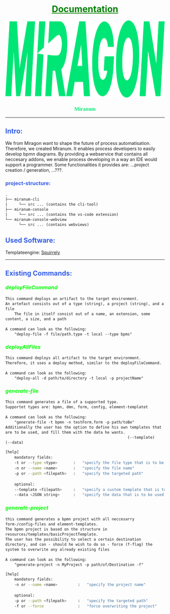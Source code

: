 <br />
<div align="center">

# <span style="color:green"> <u> Documentation </u> </span>

  <a href="#">
    <img src="images/logo.png" alt="Logo" height="244">
  </a>

<h3 align="center" style="font-family: Academy Engraved LET; color:#00E676">Miranum</h3>

</div>

<hr>

## <span style="color:#335DE5"> Intro: </span>

We from Miragon want to shape the future of process automatisation.
Therefore, we created Miranum. It enables process developers to easily develop bpmn diagrams.
By providing a webservice that contains all neccesary addons, we enable process developing in a way an IDE would support a programmer.
Some functionalities it provides are: 
    ...project creation / generation, 
    ...???.


###  <span style="color:#335DE5"> project-structure: </span>

    .
    ├── miranum-cli
    |     └── src ... (contains the cli-tool)
    ├── miranum-console
    |     └── src ... (contains the vs-code extension)
    └── miranum-console-webview
          └── src ... (contains webviews)


## <span style="color:#335DE5"> Used Software: </span>
Templateengine: [Squirrely](https://squirrelly.js.org/)

<hr>

## <span style="color:#335DE5"> Existing Commands: </span>


### <span style="color:lime"> *deployFileCommand* </span>
    This command deploys an artifact to the target environment.
    An artefact consists out of a type (string), a project (string), and a file
        The file in itself consist out of a name, an extension, some content, a size, and a path
    
    A command can look as the following: 
        "deploy-file -f file/path.type -t local --type bpms"

### <span style="color:lime"> *deployAllFiles* </span>
    This command deploys all artifact to the target environment.
    Therefore, it uses a deploy method, similar to the deployFileCommand.

    A command can look as the following:
        "deploy-all -d path/to/directory -t local -p projectName"

### <span style="color:lime"> *generate-file* </span>
    This command generates a file of a supported type.
    Supportet types are: bpmn, dmn, form, config, element-templatet

    A command can look as the following: 
        "generate-file -t bpmn -n testForm.form -p path/toBe"
    Additionally the user has the option to define his own templates that are to be used, and fill them with the data he wants.
                                                          (--template)                                         (--data)

```bash
[help]    
    mandatory fields:
    -t or --type <type>       :   "specify the file type that is to be generated"
    -n or --name <name>       :   "specify the file name"
    -p or --path <filepath>   :   "specify the targeted path"

    optional:
    --template <filepath>     :   "specify a custom template that is to be used"
    --data <JSON string>      :   "specify the data that is to be used for your template"
```

### <span style="color:lime"> *generate-project* </span>
    this command generates a bpmn project with all neccesarry form-/config-files and element-templates.
    The bpmn project is based on the structure in resources/templates/basicProjectTemplate.
    The user has the possibility to select a certain destination directory, and can - should he wish to do so - force (f-flag) the system to overwrite any already existing files

    A command can look as the following:
        "generate-project -n MyProject -p path/of/Destination -f"

```bash
[help]    
    mandatory fields:
    -n or --name <name>         :   "specify the project name"

    optional:
    -p or --path <filepath>     :   "specify the targeted path"
    -f or --force               :   "force overwriting the project"
```
